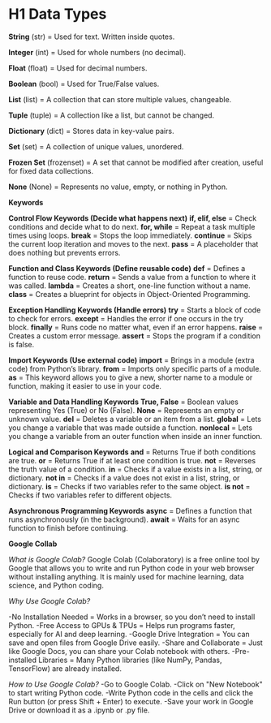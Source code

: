 # H1 **Data Types**

**String** (str) = Used for text. Written inside quotes. 

**Integer** (int) = Used for whole numbers (no decimal). 

**Float** (float) = Used for decimal numbers. 

**Boolean** (bool) = Used for True/False values. 

**List** (list) = A collection that can store multiple values, changeable. 

**Tuple** (tuple) = A collection like a list, but cannot be changed. 

**Dictionary** (dict) = Stores data in key-value pairs. 

**Set** (set) = A collection of unique values, unordered. 

**Frozen Set** (frozenset) = A set that cannot be modified after creation, useful for fixed data collections.

**None** (None) = Represents no value, empty, or nothing in Python.

**Keywords**

**Control Flow Keywords (Decide what happens next)**
**if, elif, else** = Check conditions and decide what to do next.
**for, while** = Repeat a task multiple times using loops.
**break** = Stops the loop immediately.
**continue** = Skips the current loop iteration and moves to the next.
**pass** = A placeholder that does nothing but prevents errors.

**Function and Class Keywords (Define reusable code)**
**def** = Defines a function to reuse code.
**return** = Sends a value from a function to where it was called.
**lambda** = Creates a short, one-line function without a name.
**class** = Creates a blueprint for objects in Object-Oriented Programming.

**Exception Handling Keywords (Handle errors)**
**try** = Starts a block of code to check for errors.
**except** = Handles the error if one occurs in the try block.
**finally** = Runs code no matter what, even if an error happens.
**raise** = Creates a custom error message.
**assert** = Stops the program if a condition is false.

**Import Keywords (Use external code)**
**import** = Brings in a module (extra code) from Python’s library.
**from** = Imports only specific parts of a module.
**as** = This keyword allows you to give a new, shorter name to a module or function, making it easier to use in your code.

**Variable and Data Handling Keywords**
**True, False** = Boolean values representing Yes (True) or No (False).
**None** = Represents an empty or unknown value.
**del** = Deletes a variable or an item from a list.
**global** = Lets you change a variable that was made outside a function.
**nonlocal** = Lets you change a variable from an outer function when inside an inner function.

**Logical and Comparison Keywords**
**and** = Returns True if both conditions are true.
**or** = Returns True if at least one condition is true.
**not** = Reverses the truth value of a condition.
**in** = Checks if a value exists in a list, string, or dictionary.
**not in** = Checks if a value does not exist in a list, string, or dictionary.
**is** = Checks if two variables refer to the same object.
**is not** = Checks if two variables refer to different objects.

**Asynchronous Programming Keywords**
**async** = Defines a function that runs asynchronously (in the background).
**await** = Waits for an async function to finish before continuing.



**Google Collab**

*What is Google Colab?*
Google Colab (Colaboratory) is a free online tool by Google that allows you to write and run Python code in your web browser without installing anything. It is mainly used for machine learning, data science, and Python coding.

*Why Use Google Colab?*

-No Installation Needed = Works in a browser, so you don’t need to install Python.
-Free Access to GPUs & TPUs = Helps run programs faster, especially for AI and deep learning.
-Google Drive Integration = You can save and open files from Google Drive easily.
-Share and Collaborate = Just like Google Docs, you can share your Colab notebook with others.
-Pre-installed Libraries = Many Python libraries (like NumPy, Pandas, TensorFlow) are already installed.

*How to Use Google Colab?*
-Go to Google Colab.
-Click on "New Notebook" to start writing Python code.
-Write Python code in the cells and click the Run button (or press Shift + Enter) to execute.
-Save your work in Google Drive or download it as a .ipynb or .py file.
